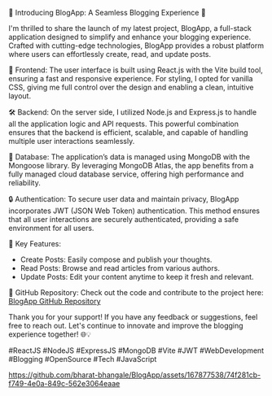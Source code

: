 🚀 Introducing BlogApp: A Seamless Blogging Experience 📝

I'm thrilled to share the launch of my latest project, BlogApp, a full-stack application designed to simplify and enhance your blogging experience. Crafted with cutting-edge technologies, BlogApp provides a robust platform where users can effortlessly create, read, and update posts.

🎨 Frontend:
The user interface is built using React.js with the Vite build tool, ensuring a fast and responsive experience. For styling, I opted for vanilla CSS, giving me full control over the design and enabling a clean, intuitive layout.

🛠 Backend:
On the server side, I utilized Node.js and Express.js to handle all the application logic and API requests. This powerful combination ensures that the backend is efficient, scalable, and capable of handling multiple user interactions seamlessly.

💾 Database:
The application’s data is managed using MongoDB with the Mongoose library. By leveraging MongoDB Atlas, the app benefits from a fully managed cloud database service, offering high performance and reliability.

🔒 Authentication:
To secure user data and maintain privacy, BlogApp incorporates JWT (JSON Web Token) authentication. This method ensures that all user interactions are securely authenticated, providing a safe environment for all users.

🌟 Key Features:
- Create Posts: Easily compose and publish your thoughts.
- Read Posts: Browse and read articles from various authors.
- Update Posts: Edit your content anytime to keep it fresh and relevant.

🔗 GitHub Repository:
Check out the code and contribute to the project here: [BlogApp GitHub Repository](https://github.com/bharat-bhangale/BloaApp)

Thank you for your support! If you have any feedback or suggestions, feel free to reach out. Let's continue to innovate and improve the blogging experience together! 🌐💡

#ReactJS #NodeJS #ExpressJS #MongoDB #Vite #JWT #WebDevelopment #Blogging #OpenSource #Tech #JavaScript


https://github.com/bharat-bhangale/BlogApp/assets/167877538/74f281cb-f749-4e0a-849c-562e3064eaae
